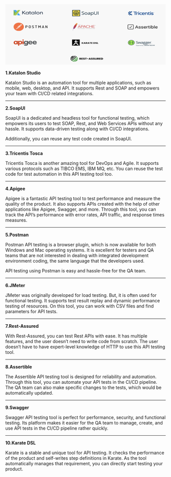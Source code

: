 <img src="../../img/api-tools.png" alt="History of Protocols" width="800" height="190"/>

**1.Katalon Studio**

Katalon Studio is an automation tool for multiple applications, such as mobile, web, desktop, and API. It supports Rest and SOAP and empowers your team with CI/CD related integrations.
___
**2.SoapUI**

SoapUI is a dedicated and headless tool for functional testing, which empowers its users to test SOAP, Rest, and Web Services APIs without any hassle. It supports data-driven testing along with CI/CD integrations.

Additionally, you can reuse any test code created in SoapUI.
___
**3.Tricentis Tosca**

Tricentis Tosca is another amazing tool for DevOps and Agile. It supports various protocols such as TIBCO EMS, IBM MQ, etc. You can reuse the test code for test automation in this API testing tool too.
___
**4.Apigee**

Apigee is a fantastic API testing tool to test performance and measure the quality of the product. It also supports APIs created with the help of other applications like Apigee, Swagger, and more. Through this tool, you can track the API’s performance with error rates, API traffic, and response times measures.
___
**5.Postman**

Postman API testing is a browser plugin, which is now available for both Windows and Mac operating systems. It is excellent for testers and QA teams that are not interested in dealing with integrated development environment coding, the same language that the developers used.

API testing using Postman is easy and hassle-free for the QA team.
___
**6.JMeter**

JMeter was originally developed for load testing. But, it is often used for functional testing. It supports test result replay and dynamic performance testing of resources. On this tool, you can work with CSV files and find parameters for API tests.
___
**7.Rest-Assured**

With Rest-Assured, you can test Rest APIs with ease. It has multiple features, and the user doesn’t need to write code from scratch. The user doesn’t have to have expert-level knowledge of HTTP to use this API testing tool.
___
**8.Assertible**

The Assertible API testing tool is designed for reliability and automation. Through this tool, you can automate your API tests in the CI/CD pipeline. The QA team can also make specific changes to the tests, which would be automatically updated.
___
**9.Swagger**

Swagger API testing tool is perfect for performance, security, and functional testing. Its platform makes it easier for the QA team to manage, create, and use API tests in the CI/CD pipeline rather quickly.
___
**10.Karate DSL**

Karate is a stable and unique tool for API testing. It checks the performance of the product and self-writes step definitions in Karate. As the tool automatically manages that requirement, you can directly start testing your product.